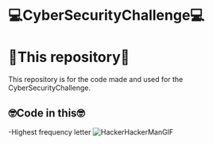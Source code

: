 # 💻CyberSecurityChallenge💻
# 💾This repository💾
This repository is for the code made and used for the CyberSecurityChallenge. 
## 🤓Code in this🤓
-Highest frequency letter
![HackerHackerManGIF](https://github.com/user-attachments/assets/b0a142f0-9534-466c-9674-edb12050b614)
